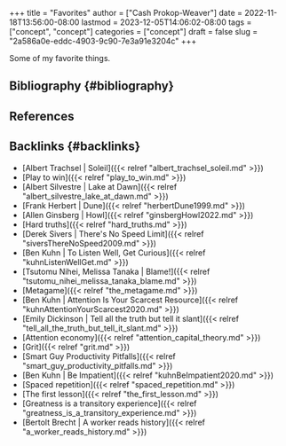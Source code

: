 +++
title = "Favorites"
author = ["Cash Prokop-Weaver"]
date = 2022-11-18T13:56:00-08:00
lastmod = 2023-12-05T14:06:02-08:00
tags = ["concept", "concept"]
categories = ["concept"]
draft = false
slug = "2a586a0e-eddc-4903-9c90-7e3a91e3204c"
+++

Some of my favorite things.


## Bibliography {#bibliography}

## References

<style>.csl-entry{text-indent: -1.5em; margin-left: 1.5em;}</style><div class="csl-bib-body">
</div>


## Backlinks {#backlinks}

-   [Albert Trachsel | Soleil]({{< relref "albert_trachsel_soleil.md" >}})
-   [Play to win]({{< relref "play_to_win.md" >}})
-   [Albert Silvestre | Lake at Dawn]({{< relref "albert_silvestre_lake_at_dawn.md" >}})
-   [Frank Herbert | Dune]({{< relref "herbertDune1999.md" >}})
-   [Allen Ginsberg | Howl]({{< relref "ginsbergHowl2022.md" >}})
-   [Hard truths]({{< relref "hard_truths.md" >}})
-   [Derek Sivers | There's No Speed Limit]({{< relref "siversThereNoSpeed2009.md" >}})
-   [Ben Kuhn | To Listen Well, Get Curious]({{< relref "kuhnListenWellGet.md" >}})
-   [Tsutomu Nihei, Melissa Tanaka | Blame!]({{< relref "tsutomu_nihei_melissa_tanaka_blame.md" >}})
-   [Metagame]({{< relref "the_metagame.md" >}})
-   [Ben Kuhn | Attention Is Your Scarcest Resource]({{< relref "kuhnAttentionYourScarcest2020.md" >}})
-   [Emily Dickinson | Tell all the truth but tell it slant]({{< relref "tell_all_the_truth_but_tell_it_slant.md" >}})
-   [Attention economy]({{< relref "attention_capital_theory.md" >}})
-   [Grit]({{< relref "grit.md" >}})
-   [Smart Guy Productivity Pitfalls]({{< relref "smart_guy_productivity_pitfalls.md" >}})
-   [Ben Kuhn | Be Impatient]({{< relref "kuhnBeImpatient2020.md" >}})
-   [Spaced repetition]({{< relref "spaced_repetition.md" >}})
-   [The first lesson]({{< relref "the_first_lesson.md" >}})
-   [Greatness is a transitory experience]({{< relref "greatness_is_a_transitory_experience.md" >}})
-   [Bertolt Brecht | A worker reads history]({{< relref "a_worker_reads_history.md" >}})
